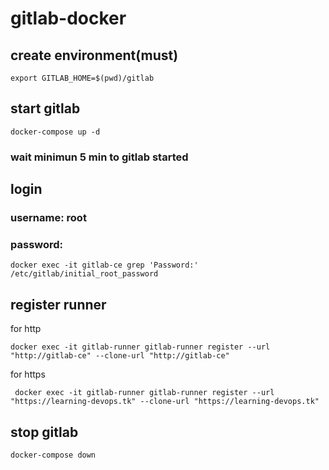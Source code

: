 # gitlab-docker

## create environment(must)
```
export GITLAB_HOME=$(pwd)/gitlab
```

## start gitlab
```
docker-compose up -d
```
### wait minimun 5 min to gitlab started

## login
### username: root
### password:
```
docker exec -it gitlab-ce grep 'Password:' /etc/gitlab/initial_root_password
```

## register runner
for http
```
docker exec -it gitlab-runner gitlab-runner register --url "http://gitlab-ce" --clone-url "http://gitlab-ce"
```

for https
```
 docker exec -it gitlab-runner gitlab-runner register --url "https://learning-devops.tk" --clone-url "https://learning-devops.tk"
```

## stop gitlab
```
docker-compose down
```
